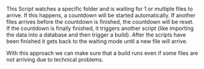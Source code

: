 This Script watches a specific folder and is waiting for 1 or multiple files to arrive. If this happens, a countdown will be started automatically. If another files arrives before the countdown is finished, the countdown will be reset. If the countdown is finally finished, it triggers another script (like importing the data into a database and then trigger a build).
After the scripts have been finished it gets back to the waiting mode until a new file will arrive.

With this approach we can make sure that a build runs even if some files are not arriving due to technical problems.

